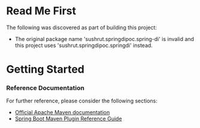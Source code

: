 # Read Me First
The following was discovered as part of building this project:

* The original package name 'sushrut.springdipoc.spring-di' is invalid and this project uses 'sushrut.springdipoc.springdi' instead.

# Getting Started

### Reference Documentation
For further reference, please consider the following sections:

* [Official Apache Maven documentation](https://maven.apache.org/guides/index.html)
* [Spring Boot Maven Plugin Reference Guide](https://docs.spring.io/spring-boot/docs/2.2.6.RELEASE/maven-plugin/)


